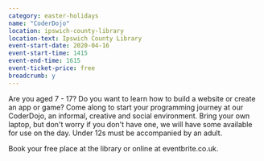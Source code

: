 ```yaml
---
category: easter-holidays
name: "CoderDojo"
location: ipswich-county-library
location-text: Ipswich County Library
event-start-date: 2020-04-16
event-start-time: 1415
event-end-time: 1615
event-ticket-price: free
breadcrumb: y
---
```

Are you aged 7 - 17? Do you want to learn how to build a website or create an app or game? Come along to start your programming journey at our CoderDojo, an informal, creative and social environment. Bring your own laptop, but don't worry if you don't have one, we will have some available for use on the day.
Under 12s must be accompanied by an adult.

Book your free place at the library or online at eventbrite.co.uk.
